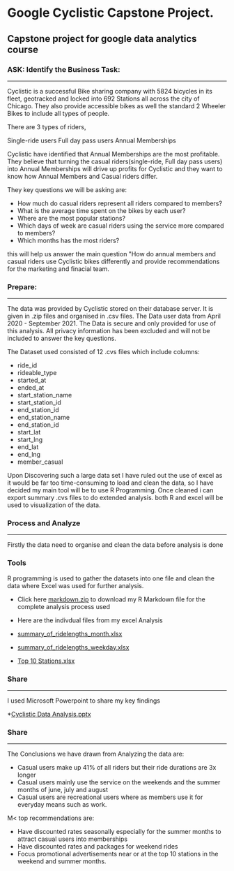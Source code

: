 # Google Cyclistic Capstone Project.

## Capstone project for google data analytics course



### ASK: Identify the Business Task:
---------------------------------------------------------------------------------------------------------------------------------------------------------------------------------
Cyclistic is a successful Bike sharing company with 5824 bicycles in its fleet, geotracked and locked into 692 Stations all across the city of Chicago. They also provide accessible bikes as well the standard 2 Wheeler Bikes to include all types of people.

There are 3 types of riders, 

Single-ride users
Full day pass users
Annual Memberships

Cyclistic have identified that Annual Memberships are the most profitable. They believe that turning the casual riders(single-ride, Full day pass users) into Annual Memberships will drive up profits for Cyclistic and they want to know how Annual Members and Casual riders differ.

They key questions we will be asking are:

- How much do casual riders represent all riders compared to members?
- What is the average time spent on the bikes by each user?
- Where are the most popular stations?
- Which days of week are casual riders using the service more compared to members?
- Which months has the most riders?

this will help us answer the main question "How do annual members and casual riders use Cyclistic bikes differently and provide recommendations for the marketing and finacial team.

### Prepare:
---------------------------------------------------------------------------------------------------------------------------------------------------------------------------------

The data was provided by Cyclistic stored on their database server. It is given in .zip files and organised in .csv files. The Data user data from April 2020 - September 2021. The Data is secure and only provided for use of this analysis. All privacy information has been excluded and will not be included to answer the key questions.

The Dataset used consisted of 12 .cvs files which include columns:

- ride_id
- rideable_type
- started_at
- ended_at
- start_station_name
- start_station_id
- end_station_id
- end_station_name
- end_station_id
- start_lat
- start_lng
- end_lat
- end_lng
- member_casual

Upon Discovering such a large data set I have ruled out the use of excel as it would be far too time-consuming to load and clean the data, so I have decided my main tool will be to use R Programming. Once cleaned i can export summary .cvs files to do extended analysis. both R and excel will be used to visualization of the data.

### Process and Analyze
---------------------------------------------------------------------------------------------------------------------------------------------------------------------------------

Firstly the data need to organise and clean the data before analysis is done

### Tools 
R programming is used to gather the datasets into one file and clean the data where Excel was used for further analysis.

* Click here [markdown.zip](https://github.com/ryfulkun/google_cyclistic_capstone_project/files/7594176/markdown.zip) to download my R Markdown file for the complete analysis process used

* Here are the indivdual files from my excel Analysis
* [summary_of_ridelengths_month.xlsx](https://github.com/ryfulkun/google_cyclistic_capstone_project/files/7594236/summary_of_ridelengths_month.xlsx)
* [summary_of_ridelengths_weekday.xlsx](https://github.com/ryfulkun/google_cyclistic_capstone_project/files/7594250/summary_of_ridelengths_weekday.xlsx)
* [Top 10 Stations.xlsx](https://github.com/ryfulkun/google_cyclistic_capstone_project/files/7594252/Top.10.Stations.xlsx)

### Share
---------------------------------------------------------------------------------------------------------------------------------------------------------------------------------

I used Microsoft Powerpoint to share my key findings

*[Cyclistic Data Analysis.pptx](https://github.com/ryfulkun/google_cyclistic_capstone_project/files/7594269/Cyclistic.Data.Analysis.pptx)


### Share
---------------------------------------------------------------------------------------------------------------------------------------------------------------------------------

The Conclusions we have drawn from Analyzing the data are:

* Casual users make up 41% of all riders but their ride durations are 3x longer
* Casual users mainly use the service on the weekends and the summer months of june, july and august
* Casual users are recreational users where as members use it for everyday means such as work.

M< top recommendations are:

* Have discounted rates seasonally especially for the summer months to attract casual users into memberships
* Have discounted rates and packages for weekend rides
* Focus promotional advertisements near or at the top 10 stations in the weekend and summer months.
